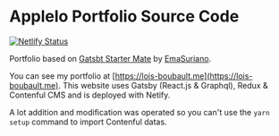 # Applelo Portfolio Source Code

[![Netlify Status](https://api.netlify.com/api/v1/badges/4ea1fd9c-ebd3-4189-9af9-c0b3debe5db2/deploy-status)](https://app.netlify.com/sites/lois-boubault/deploys)

Portfolio based on [Gatsbt Starter Mate](https://github.com/EmaSuriano/gatsby-starter-mate) by [EmaSuriano](https://github.com/EmaSuriano).

You can see my portfolio at [https://lois-boubault.me](https://lois-boubault.me). This website uses Gatsby (React.js & Graphql), Redux & Contenful CMS and is deployed with Netify.

A lot addition and modification was operated so you can't use the `yarn setup` command to import Contenful datas.
